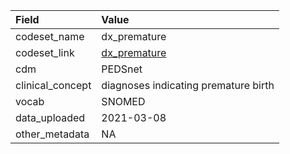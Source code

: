 |Field            |Value                                |
|:----------------|:------------------------------------|
|codeset_name     |dx_premature                         |
|codeset_link     |[dx_premature](https://github.com/PEDSnet/Variable-Dictionary/blob/main/condition/dx_premature.csv)|
|cdm              |PEDSnet                              |
|clinical_concept |diagnoses indicating premature birth |
|vocab            |SNOMED                               |
|data_uploaded    |2021-03-08                           |
|other_metadata   |NA                                   |
